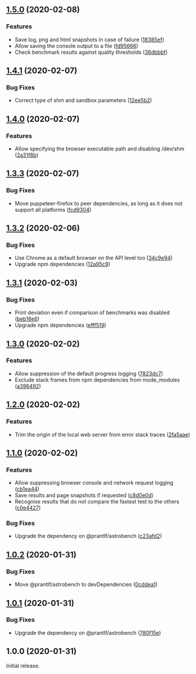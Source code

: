 ## [1.5.0](https://github.com/prantlf/astrobench-cli/compare/v1.4.1...v1.5.0) (2020-02-08)

### Features

* Save log, png and html snapshots in case of failure ([18385ef](https://github.com/prantlf/astrobench-cli/commit/18385ef9ef4a3f36239c4a621f00a97d971a8831))
* Allow saving the console output to a file ([fd95666](https://github.com/prantlf/astrobench-cli/commit/fd956665fcee6756b2ffc20e44a68b58e16340d0))
* Check benchmark results against quality thresholds ([36dbbbf](https://github.com/prantlf/astrobench-cli/commit/36dbbbf941d1783413bf7f0b1c0ce56e009bf8a0))

## [1.4.1](https://github.com/prantlf/astrobench-cli/compare/v1.4.0...v1.4.1) (2020-02-07)

### Bug Fixes

* Correct type of shm and sandbox parameters ([12ee5b2](https://github.com/prantlf/astrobench-cli/commit/12ee5b296b036e858bdc5439cd69e3e84f33d7bc))

## [1.4.0](https://github.com/prantlf/astrobench-cli/compare/v1.3.3...v1.4.0) (2020-02-07)

### Features

* Allow specifying the browser executable path and disabling /dev/shm ([2a31f8b](https://github.com/prantlf/astrobench-cli/commit/2a31f8b87a638ee33b256a1fc0a577cf03097579))

## [1.3.3](https://github.com/prantlf/astrobench-cli/compare/v1.3.2...v1.3.3) (2020-02-07)

### Bug Fixes

* Move puppeteer-firefox to peer dependencies, as long as it does not support all platforms ([fcd9304](https://github.com/prantlf/astrobench-cli/commit/fcd9304bdd7e74b878165b9eb63071c5439bc7b7))

## [1.3.2](https://github.com/prantlf/astrobench-cli/compare/v1.3.1...v1.3.2) (2020-02-06)

### Bug Fixes

* Use Chrome as a default browser on the API level too ([34c9e94](https://github.com/prantlf/astrobench-cli/commit/34c9e947664733984eaa2eac6932daa24f3f9db5))
* Upgrade npm dependencies ([12a95c9](https://github.com/prantlf/astrobench-cli/commit/12a95c9b682a1bfd3da703087b478014996e121f))

## [1.3.1](https://github.com/prantlf/astrobench-cli/compare/v1.3.0...v1.3.1) (2020-02-03)

### Bug Fixes

* Print deviation even if comparison of benchmarks was disabled ([beb18e6](https://github.com/prantlf/astrobench-cli/commit/beb18e6f51d78e632aa237601857bd6fa74c9ccc))
* Upgrade npm dependencies ([efff519](https://github.com/prantlf/astrobench-cli/commit/efff5199b1cac67072fd0f9ffed60f0221e985d1))

## [1.3.0](https://github.com/prantlf/astrobench-cli/compare/v1.2.0...v1.3.0) (2020-02-02)

### Features

* Allow suppression of the default progress logging ([7823dc7](https://github.com/prantlf/astrobench-cli/commit/7823dc78e43e7126439e3fe57a21099bfeeae96f))
* Exclude stack frames from npm dependencies from mode_modules ([a396492](https://github.com/prantlf/astrobench-cli/commit/a3964927999214a64ca193e0a38903c6b2131b29))

## [1.2.0](https://github.com/prantlf/astrobench-cli/compare/v1.1.0...v1.2.0) (2020-02-02)

### Features

* Trim the origin of the local web server from error stack traces ([2fa5aae](https://github.com/prantlf/astrobench-cli/commit/2fa5aae4801f934d77c0e04b675f3283c775fc1e))

## [1.1.0](https://github.com/prantlf/astrobench-cli/compare/v1.0.2...v1.1.0) (2020-02-02)

### Features

* Allow suppressing browser console and network request logging ([cb1ea44](https://github.com/prantlf/astrobench/commit/cb1ea44524ae3cc153c4afd02e4fa522b277e94b))
* Save results and page snapshots if requested ([c8d0e0d](https://github.com/prantlf/astrobench/commit/c8d0e0d901033dafed2dd8cc1bddefa364e9cb4b))
* Recognise results that do not compare the fastest test to the others ([c0e4427](https://github.com/prantlf/astrobench/commit/c0e442730b3679fc34bf1938d5c5ce3869808338))

### Bug Fixes

* Upgrade the dependency on @prantlf/astrobench ([c23afd2](https://github.com/prantlf/astrobench/commit/c23afd262e69d1c0278c3f190a2c9d28a99d45c9))

## [1.0.2](https://github.com/prantlf/astrobench-cli/compare/v1.0.1...v1.0.2) (2020-01-31)

### Bug Fixes

* Move @prantlf/astrobench to devDependencies ([0cddea1](https://github.com/prantlf/astrobench/commit/0cddea1acdcc6b8d027d742b23e3eea303f8b8cc))

## [1.0.1](https://github.com/prantlf/astrobench-cli/compare/v1.0.0...v1.0.1) (2020-01-31)

### Bug Fixes

* Upgrade the dependency on @prantlf/astrobench ([780f15e](https://github.com/prantlf/astrobench/commit/780f15e1841c20d7425ace7b7c7216efa001d268))

## 1.0.0 (2020-01-31)

Initial release.
